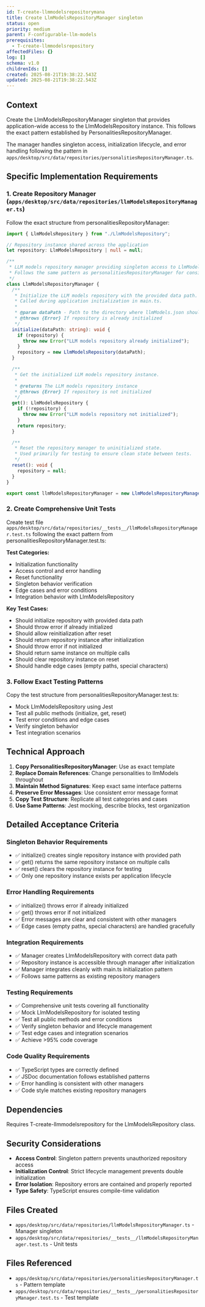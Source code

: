 ```yaml
---
id: T-create-llmmodelsrepositorymana
title: Create LlmModelsRepositoryManager singleton
status: open
priority: medium
parent: F-configurable-llm-models
prerequisites:
  - T-create-llmmodelsrepository
affectedFiles: {}
log: []
schema: v1.0
childrenIds: []
created: 2025-08-21T19:38:22.543Z
updated: 2025-08-21T19:38:22.543Z
---
```


## Context

Create the LlmModelsRepositoryManager singleton that provides application-wide access to the LlmModelsRepository instance. This follows the exact pattern established by PersonalitiesRepositoryManager.

The manager handles singleton access, initialization lifecycle, and error handling following the pattern in `apps/desktop/src/data/repositories/personalitiesRepositoryManager.ts`.

## Specific Implementation Requirements

### 1. Create Repository Manager (`apps/desktop/src/data/repositories/llmModelsRepositoryManager.ts`)

Follow the exact structure from personalitiesRepositoryManager:

```typescript
import { LlmModelsRepository } from "./LlmModelsRepository";

// Repository instance shared across the application
let repository: LlmModelsRepository | null = null;

/**
 * LLM models repository manager providing singleton access to LlmModelsRepository.
 * Follows the same pattern as personalitiesRepositoryManager for consistency.
 */
class LlmModelsRepositoryManager {
  /**
   * Initialize the LLM models repository with the provided data path.
   * Called during application initialization in main.ts.
   *
   * @param dataPath - Path to the directory where llmModels.json should be stored
   * @throws {Error} If repository is already initialized
   */
  initialize(dataPath: string): void {
    if (repository) {
      throw new Error("LLM models repository already initialized");
    }
    repository = new LlmModelsRepository(dataPath);
  }

  /**
   * Get the initialized LLM models repository instance.
   *
   * @returns The LLM models repository instance
   * @throws {Error} If repository is not initialized
   */
  get(): LlmModelsRepository {
    if (!repository) {
      throw new Error("LLM models repository not initialized");
    }
    return repository;
  }

  /**
   * Reset the repository manager to uninitialized state.
   * Used primarily for testing to ensure clean state between tests.
   */
  reset(): void {
    repository = null;
  }
}

export const llmModelsRepositoryManager = new LlmModelsRepositoryManager();
```

### 2. Create Comprehensive Unit Tests

Create test file `apps/desktop/src/data/repositories/__tests__/llmModelsRepositoryManager.test.ts` following the exact pattern from personalitiesRepositoryManager.test.ts:

**Test Categories:**

- Initialization functionality
- Access control and error handling
- Reset functionality
- Singleton behavior verification
- Edge cases and error conditions
- Integration behavior with LlmModelsRepository

**Key Test Cases:**

- Should initialize repository with provided data path
- Should throw error if already initialized
- Should allow reinitialization after reset
- Should return repository instance after initialization
- Should throw error if not initialized
- Should return same instance on multiple calls
- Should clear repository instance on reset
- Should handle edge cases (empty paths, special characters)

### 3. Follow Exact Testing Patterns

Copy the test structure from personalitiesRepositoryManager.test.ts:

- Mock LlmModelsRepository using Jest
- Test all public methods (initialize, get, reset)
- Test error conditions and edge cases
- Verify singleton behavior
- Test integration scenarios

## Technical Approach

1. **Copy PersonalitiesRepositoryManager**: Use as exact template
2. **Replace Domain References**: Change personalities to llmModels throughout
3. **Maintain Method Signatures**: Keep exact same interface patterns
4. **Preserve Error Messages**: Use consistent error message format
5. **Copy Test Structure**: Replicate all test categories and cases
6. **Use Same Patterns**: Jest mocking, describe blocks, test organization

## Detailed Acceptance Criteria

### Singleton Behavior Requirements

- ✅ initialize() creates single repository instance with provided path
- ✅ get() returns the same repository instance on multiple calls
- ✅ reset() clears the repository instance for testing
- ✅ Only one repository instance exists per application lifecycle

### Error Handling Requirements

- ✅ initialize() throws error if already initialized
- ✅ get() throws error if not initialized
- ✅ Error messages are clear and consistent with other managers
- ✅ Edge cases (empty paths, special characters) are handled gracefully

### Integration Requirements

- ✅ Manager creates LlmModelsRepository with correct data path
- ✅ Repository instance is accessible through manager after initialization
- ✅ Manager integrates cleanly with main.ts initialization pattern
- ✅ Follows same patterns as existing repository managers

### Testing Requirements

- ✅ Comprehensive unit tests covering all functionality
- ✅ Mock LlmModelsRepository for isolated testing
- ✅ Test all public methods and error conditions
- ✅ Verify singleton behavior and lifecycle management
- ✅ Test edge cases and integration scenarios
- ✅ Achieve >95% code coverage

### Code Quality Requirements

- ✅ TypeScript types are correctly defined
- ✅ JSDoc documentation follows established patterns
- ✅ Error handling is consistent with other managers
- ✅ Code style matches existing repository managers

## Dependencies

Requires T-create-llmmodelsrepository for the LlmModelsRepository class.

## Security Considerations

- **Access Control**: Singleton pattern prevents unauthorized repository access
- **Initialization Control**: Strict lifecycle management prevents double initialization
- **Error Isolation**: Repository errors are contained and properly reported
- **Type Safety**: TypeScript ensures compile-time validation

## Files Created

- `apps/desktop/src/data/repositories/llmModelsRepositoryManager.ts` - Manager singleton
- `apps/desktop/src/data/repositories/__tests__/llmModelsRepositoryManager.test.ts` - Unit tests

## Files Referenced

- `apps/desktop/src/data/repositories/personalitiesRepositoryManager.ts` - Pattern template
- `apps/desktop/src/data/repositories/__tests__/personalitiesRepositoryManager.test.ts` - Test template
